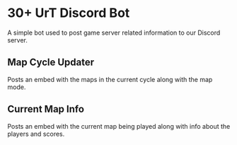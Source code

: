 # 30+ UrT Discord Bot

A simple bot used to post game server related information to our Discord
server.

## Map Cycle Updater

Posts an embed with the maps in the current cycle along with the map mode.

## Current Map Info

Posts an embed with the current map being played along with info about
the players and scores.
